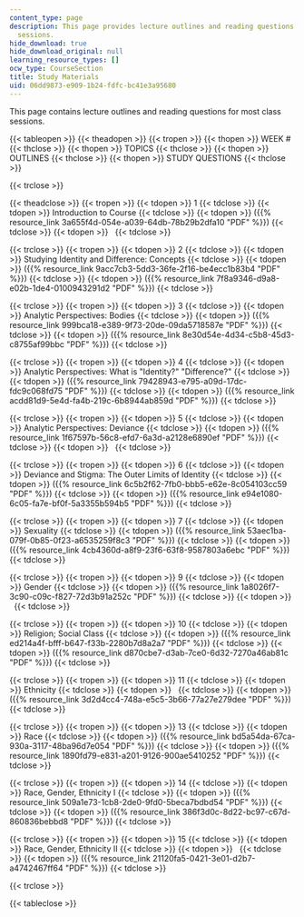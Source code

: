 ```yaml
---
content_type: page
description: This page provides lecture outlines and reading questions for most class
  sessions.
hide_download: true
hide_download_original: null
learning_resource_types: []
ocw_type: CourseSection
title: Study Materials
uid: 06dd9873-e909-1b24-fdfc-bc41e3a95680
---
```


This page contains lecture outlines and reading questions for most class sessions.

{{< tableopen >}}
{{< theadopen >}}
{{< tropen >}}
{{< thopen >}}
WEEK #
{{< thclose >}}
{{< thopen >}}
TOPICS
{{< thclose >}}
{{< thopen >}}
OUTLINES
{{< thclose >}}
{{< thopen >}}
STUDY QUESTIONS
{{< thclose >}}

{{< trclose >}}

{{< theadclose >}}
{{< tropen >}}
{{< tdopen >}}
1
{{< tdclose >}}
{{< tdopen >}}
Introduction to Course
{{< tdclose >}}
{{< tdopen >}}
({{% resource_link 3a655f4d-054e-a039-64db-78b29b2dfa10 "PDF" %}})
{{< tdclose >}}
{{< tdopen >}}
 
{{< tdclose >}}

{{< trclose >}}
{{< tropen >}}
{{< tdopen >}}
2
{{< tdclose >}}
{{< tdopen >}}
Studying Identity and Difference: Concepts
{{< tdclose >}}
{{< tdopen >}}
({{% resource_link 9acc7cb3-5dd3-36fe-2f16-be4ecc1b83b4 "PDF" %}})
{{< tdclose >}}
{{< tdopen >}}
({{% resource_link 7f8a9346-d9a8-e02b-1de4-0100943291d2 "PDF" %}})
{{< tdclose >}}

{{< trclose >}}
{{< tropen >}}
{{< tdopen >}}
3
{{< tdclose >}}
{{< tdopen >}}
Analytic Perspectives: Bodies
{{< tdclose >}}
{{< tdopen >}}
({{% resource_link 999bca18-e389-9f73-20de-09da5718587e "PDF" %}})
{{< tdclose >}}
{{< tdopen >}}
({{% resource_link 8e30d54e-4d34-c5b8-45d3-c8755af99bbc "PDF" %}})
{{< tdclose >}}

{{< trclose >}}
{{< tropen >}}
{{< tdopen >}}
4
{{< tdclose >}}
{{< tdopen >}}
Analytic Perspectives: What is "Identity?" "Difference?"
{{< tdclose >}}
{{< tdopen >}}
({{% resource_link 79428943-e795-a09d-17dc-fdc9c068fd75 "PDF" %}})
{{< tdclose >}}
{{< tdopen >}}
({{% resource_link acdd81d9-5e4d-fa4b-219c-6b8944ab859d "PDF" %}})
{{< tdclose >}}

{{< trclose >}}
{{< tropen >}}
{{< tdopen >}}
5
{{< tdclose >}}
{{< tdopen >}}
Analytic Perspectives: Deviance
{{< tdclose >}}
{{< tdopen >}}
({{% resource_link 1f67597b-56c8-efd7-6a3d-a2128e6890ef "PDF" %}})
{{< tdclose >}}
{{< tdopen >}}
 
{{< tdclose >}}

{{< trclose >}}
{{< tropen >}}
{{< tdopen >}}
6
{{< tdclose >}}
{{< tdopen >}}
Deviance and Stigma: The Outer Limits of Identity
{{< tdclose >}}
{{< tdopen >}}
({{% resource_link 6c5b2f62-7fb0-bbb5-e62e-8c054103cc59 "PDF" %}})
{{< tdclose >}}
{{< tdopen >}}
({{% resource_link e94e1080-6c05-fa7e-bf0f-5a3355b594b5 "PDF" %}})
{{< tdclose >}}

{{< trclose >}}
{{< tropen >}}
{{< tdopen >}}
7
{{< tdclose >}}
{{< tdopen >}}
Sexuality
{{< tdclose >}}
{{< tdopen >}}
({{% resource_link 53aec1ba-079f-0b85-0f23-a6535259f8c3 "PDF" %}})
{{< tdclose >}}
{{< tdopen >}}
({{% resource_link 4cb4360d-a8f9-23f6-63f8-9587803a6ebc "PDF" %}})
{{< tdclose >}}

{{< trclose >}}
{{< tropen >}}
{{< tdopen >}}
9
{{< tdclose >}}
{{< tdopen >}}
Gender
{{< tdclose >}}
{{< tdopen >}}
({{% resource_link 1a8026f7-3c90-c09c-f827-72d3b91a252c "PDF" %}})
{{< tdclose >}}
{{< tdopen >}}
 
{{< tdclose >}}

{{< trclose >}}
{{< tropen >}}
{{< tdopen >}}
10
{{< tdclose >}}
{{< tdopen >}}
Religion; Social Class
{{< tdclose >}}
{{< tdopen >}}
({{% resource_link ed214a4f-bfff-b647-f33b-2280b7d8a2a7 "PDF" %}})
{{< tdclose >}}
{{< tdopen >}}
({{% resource_link d870cbe7-d3ab-7ce0-6d32-7270a46ab81c "PDF" %}})
{{< tdclose >}}

{{< trclose >}}
{{< tropen >}}
{{< tdopen >}}
11
{{< tdclose >}}
{{< tdopen >}}
Ethnicity
{{< tdclose >}}
{{< tdopen >}}
 
{{< tdclose >}}
{{< tdopen >}}
({{% resource_link 3d2d4cc4-748a-e5c5-3b66-77a27e279dee "PDF" %}})
{{< tdclose >}}

{{< trclose >}}
{{< tropen >}}
{{< tdopen >}}
13
{{< tdclose >}}
{{< tdopen >}}
Race
{{< tdclose >}}
{{< tdopen >}}
({{% resource_link bd5a54da-67ca-930a-3117-48ba96d7e054 "PDF" %}})
{{< tdclose >}}
{{< tdopen >}}
({{% resource_link 1890fd79-e831-a201-9126-900ae5410252 "PDF" %}})
{{< tdclose >}}

{{< trclose >}}
{{< tropen >}}
{{< tdopen >}}
14
{{< tdclose >}}
{{< tdopen >}}
Race, Gender, Ethnicity I
{{< tdclose >}}
{{< tdopen >}}
({{% resource_link 509a1e73-1cb8-2de0-9fd0-5beca7bdbd54 "PDF" %}})
{{< tdclose >}}
{{< tdopen >}}
({{% resource_link 386f3d0c-8d22-bc97-c67d-860836bebbd8 "PDF" %}})
{{< tdclose >}}

{{< trclose >}}
{{< tropen >}}
{{< tdopen >}}
15
{{< tdclose >}}
{{< tdopen >}}
Race, Gender, Ethnicity II
{{< tdclose >}}
{{< tdopen >}}
 
{{< tdclose >}}
{{< tdopen >}}
({{% resource_link 21120fa5-0421-3e01-d2b7-a4742467ff64 "PDF" %}})
{{< tdclose >}}

{{< trclose >}}

{{< tableclose >}}